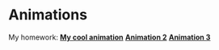 # Animations
My homework:
[**My cool animation**](https://codepen.io/diditar/pen/oQdLdR)
[**Animation 2**](https://codepen.io/diditar/pen/PxQKZR)
[**Animation 3**](https://codepen.io/diditar/pen/LXdogr)

